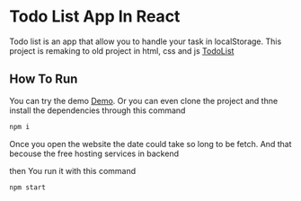 # Todo List App In React
<p>
Todo list is an app that allow you to handle your task in localStorage. This project is remaking to old project in html, css and js <a href="https://github.com/AhmadEleiwa/TodoList"> TodoList</a>
</p>

## How To Run 
You can try the demo [Demo](https://ahmadeleiwa.github.io/TodoListReact/).
Or you can even clone the project and thne install the dependencies  through this command 
```bash
npm i 
```
Once you open the website the date could take so long to be fetch. And that becouse the free hosting services in backend 

then You  run it with this  command
```bash
npm start
```
